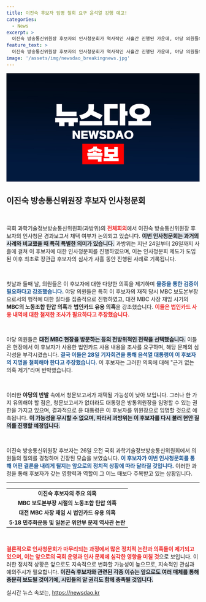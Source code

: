 ```yaml
---
title: 이진숙 후보자 임명 철회 요구 윤석열 강행 예고!
categories:
  - News
excerpt: >
  이진숙 방송통신위원장 후보자의 인사청문회가 역사적인 사흘간 진행된 가운데, 야당 의원들의 증언과 의혹이 쏟아졌다. 청문보고서 채택 전망은 불투명하지만, 윤석열 대통령이 이를 무시하고 임명할 수 있다는 우려가 커지고 있다. 이 후보자의 운명은? 클릭해 확인하세요!
feature_text: >
  이진숙 방송통신위원장 후보자의 인사청문회가 역사적인 사흘간 진행된 가운데, 야당 의원들의 증언과 의혹이 쏟아졌다. 청문보고서 채택 전망은 불투명하지만, 윤석열 대통령이 이를 무시하고 임명할 수 있다는 우려가 커지고 있다. 이 후보자의 운명은? 클릭해 확인하세요!
image: '/assets/img/newsdao_breakingnews.jpg'
---
```


<p><img src="/assets/img/newsdao_breakingnews.jpg" alt="bookingtag 속보" /></p>

<h2 data-ke-size="size26">이진숙 방송통신위원장 후보자 인사청문회</h2>

<p data-ke-size="size16">&nbsp;</p>

<p>국회 과학기술정보방송통신위원회(과방위)의 <b><span style="color: #ee2323;">전체회의</span></b>에서 이진숙 방송통신위원장 후보자의 인사청문 경과보고서 채택 여부가 논의되고 있습니다. <b><span style="background-color: #21538527;">이번 인사청문회는 과거의 사례와 비교했을 때 특히 특별한 의미가 있습니다.</span></b> 과방위는 지난 24일부터 26일까지 사흘에 걸쳐 이 후보자에 대한 인사청문회를 진행하였으며, 이는 인사청문회 제도가 도입된 이후 최초로 장관급 후보자의 심사가 사흘 동안 진행된 사례로 기록됩니다.  </p>

<p data-ke-size="size16">&nbsp;</p>

<p>첫날과 둘째 날, 의원들은 이 후보자에 대한 다양한 의혹을 제기하며 <b><span style="color: #1a5490;">물증을 통한 검증이 필요하다고 강조했습니다.</span></b> 야당 의원들은 특히 이 후보자의 재직 당시 MBC 보도본부장으로서의 행적에 대한 질타를 집중적으로 진행하였고, 대전 MBC 사장 재임 시기의 <b>MBC의 노동조합 탄압 의혹</b>과 <b>법인카드 유용 의혹</b>을 강조했습니다. <b><span style="color: #ee2323;">이들은 법인카드 사용 내역에 대한 철저한 조사가 필요하다고 주장했습니다.</span></b>  </p>

<p data-ke-size="size16">&nbsp;</p>

<p>야당 의원들은 <b><span style="background-color: #21538527;">대전 MBC 현장을 방문하는 등의 전방위적인 전략을 선택했습니다.</span></b> 이들은 현장에서 이 후보자가 사용한 법인카드 사용 내용을 조사를 요구하며, 해당 문제의 심각성을 부각시켰습니다. <b><span style="color: #1a5490;">결국 이들은 28일 기자회견을 통해 윤석열 대통령이 이 후보자의 지명을 철회해야 한다고 주장했습니다.</span></b> 이 후보자는 그러한 의혹에 대해 "근거 없는 의혹 제기"라며 반박했습니다.</p>

<p data-ke-size="size16">&nbsp;</p>

<p>이러한 <b>야당의 반발</b> 속에서 청문보고서가 채택될 가능성이 낮아 보입니다. 그러나 한 가지 유의해야 할 점은, 청문보고서가 없더라도 대통령은 방통위원장을 임명할 수 있는 권한을 가지고 있으며, 결과적으로 윤 대통령은 이 후보자를 위원장으로 임명할 것으로 예측됩니다. <b><span style="background-color: #21538527;">이 가능성을 무시할 수 없으며, 따라서 과방위는 이 후보자를 다시 불러 현안 질의를 진행할 예정입니다.</span></b>  </p>

<p data-ke-size="size16">&nbsp;</p>

<p>이진숙 방송통신위원장 후보자는 26일 오전 국회 과학기술정보방송통신위원회에서 의원들의 질의를 경청하며 긴장된 모습을 보였습니다. <b><span style="color: #1a5490;">이 후보자가 이번 인사청문회를 통해 어떤 결론을 내리게 될지는 앞으로의 정치적 상황에 따라 달라질 것입니다.</span></b> 이러한 과정을 통해 후보자가 갖는 영향력과 역할이 그 어느 때보다 주목받고 있는 상황입니다.  </p>

<hr>

<table style="width: 100%; border-collapse: collapse;">
    <tr>
        <td style="text-align: center; height: 17px;"><b>이진숙 후보자의 주요 의혹</b></td>
    </tr>
    <tr>
        <td style="text-align: center; height: 17px;"><b>MBC 보도본부장 시절의 노동조합 탄압 의혹</b></td>
    </tr>
    <tr>
        <td style="text-align: center; height: 17px;"><b>대전 MBC 사장 재임 시 법인카드 유용 의혹</b></td>
    </tr>
    <tr>
        <td style="text-align: center; height: 17px;"><b>5·18 민주화운동 및 일본군 위안부 문제 역사관 논란</b></td>
    </tr>
</table>

<p data-ke-size="size16">&nbsp;</p>

<p><b><span style="color: #ee2323;">결론적으로 인사청문회가 마무리되는 과정에서 많은 정치적 논란과 의혹들이 제기되고 있으며, 이는 앞으로의 국회 운영과 인사 문제에 심각한 영향을 미칠 것</span></b>으로 보입니다. 이러한 정치적 상황은 앞으로도 지속적으로 변화할 가능성이 높으므로, 지속적인 관심과 예의주시가 필요합니다. <b><span style="background-color: #21538527;">이진숙 후보자와 관련된 각종 이슈는 앞으로도 여러 매체를 통해 충분히 보도될 것이기에, 시민들의 알 권리도 함께 충족될 것입니다.</span></b></p>
실시간 뉴스 속보는, <a href="https://newsdao.kr" rel="dofollow">https://newsdao.kr</a>


